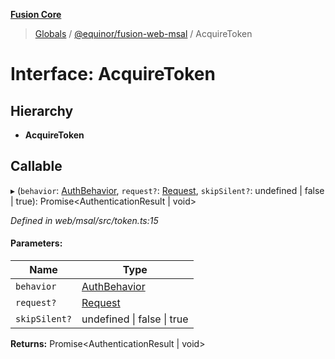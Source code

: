 **[Fusion Core](../README.md)**

> [Globals](../globals.md) / [@equinor/fusion-web-msal](../modules/_equinor_fusion_web_msal.md) / AcquireToken

# Interface: AcquireToken

## Hierarchy

* **AcquireToken**

## Callable

▸ (`behavior`: [AuthBehavior](../modules/_equinor_fusion_web_msal.md#authbehavior), `request?`: [Request](../modules/_equinor_fusion_web_msal.md#request), `skipSilent?`: undefined \| false \| true): Promise\<AuthenticationResult \| void>

*Defined in web/msal/src/token.ts:15*

#### Parameters:

Name | Type |
------ | ------ |
`behavior` | [AuthBehavior](../modules/_equinor_fusion_web_msal.md#authbehavior) |
`request?` | [Request](../modules/_equinor_fusion_web_msal.md#request) |
`skipSilent?` | undefined \| false \| true |

**Returns:** Promise\<AuthenticationResult \| void>
